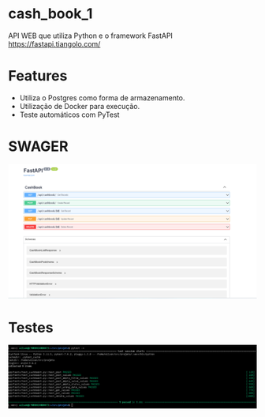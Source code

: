 # cash_book_1



API WEB que utiliza Python e o framework FastAPI  https://fastapi.tiangolo.com/

# Features

- Utiliza o Postgres como forma de armazenamento.
- Utilização de Docker para execução.
- Teste automáticos com PyTest

# SWAGER
![Alt text](Api.png)

# Testes
![Alt text](Testes.png)

